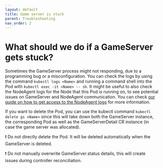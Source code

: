 ```yaml
---
layout: default
title: Game server is stuck
parent: Troubleshooting
nav_order: 2
---
```


# What should we do if a GameServer gets stuck? 

Sometimes the GameServer process might not responding, due to a programming bug or a misconfiguration. You can check the logs by using the command `kubectl logs <Name>` and running a command shell into the Pod with `kubectl exec -it <Name> -- sh`. It might be useful to also check the NodeAgent logs for the Node that this Pod is running on, to see potential issues on GameServer and NodeAgent communication. You can check [our guide on how to get access to the NodeAgent logs](controllernodeagent.md) for more information.

If you want to delete the Pod, you can use the kubectl command `kubectl delete gs <Name>` since this will take down both the GameServer instance, the corresponding Pod as well as the GameServerDetail CR instance (in case the game server was allocated). 

❗ Do not directly delete the Pod. It will be deleted automatically when the GameServer is deleted.

❗ Do not manually overwrite GameServer.status details, this will create issues during controller reconciliation. 